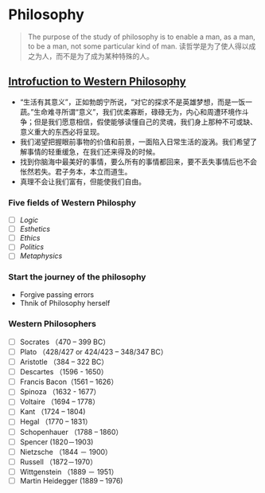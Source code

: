 # Philosophy
> The purpose of the study of philosophy is to enable a man, as a man, to be a man, not some particular kind of man.
读哲学是为了使人得以成之为人，而不是为了成为某种特殊的人。

## [Introfuction to Western Philosophy](/传统经济学.md)

- “生活有其意义”，正如勃朗宁所说，“对它的探求不是英雄梦想，而是一饭一蔬。”生命难寻所谓“意义”，我们优柔寡断，碌碌无为，内心和周遭环境作斗争；但是我们愿意相信，假使能够读懂自己的灵魂，我们身上那种不可或缺、意义重大的东西必将呈现。
- 我们渴望把握眼前事物的价值和前景，一面陷入日常生活的漩涡。我们希望了解事情的轻重缓急，在我们还来得及的时候。
- 找到你脑海中最美好的事情，要么所有的事情都回来，要不丢失事情后也不会怅然若失。君子务本，本立而道生。
- 真理不会让我们富有，但能使我们自由。

### Five fields of Western Philosphy

- [ ]  *Logic*
- [ ] *Esthetics*
- [ ] *Ethics*
- [ ] *Politics*
- [ ] *Metaphysics*

### Start the journey of the philosophy

- Forgive passing errors
- Thnik of Philosophy herself

### Western Philosophers

- [ ] Socrates （470 – 399 BC）
- [ ] Plato （428/427 or 424/423 – 348/347 BC）
- [ ] Aristotle （384 – 322 BC）
- [ ] Descartes （1596 - 1650）
- [ ] Francis Bacon（1561 – 1626）
- [ ] Spinoza （1632 - 1677）
- [ ] Voltaire （1694 – 1778）
- [ ] Kant （1724 – 1804)
- [ ] Hegal （1770 – 1831）
- [ ] Schopenhauer （1788 – 1860）
- [ ] Spencer (1820－1903)
- [ ] Nietzsche （1844 － 1900） 
- [ ] Russell （1872－1970）
- [ ] Wittgenstein （1889 － 1951）
- [ ] Martin Heidegger (1889 – 1976)
